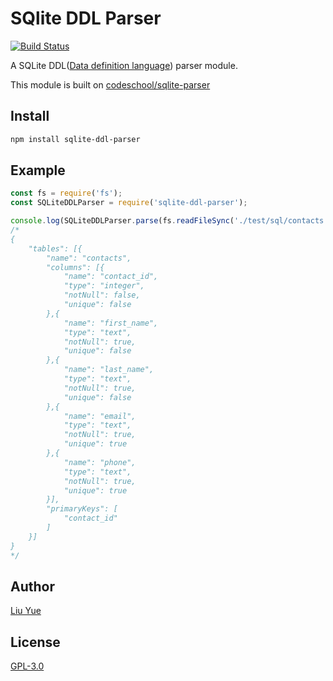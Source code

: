 # SQlite DDL Parser

[![Build Status](https://travis-ci.org/hangxingliu/sqlite-ddl-parser.svg?branch=master)](https://travis-ci.org/hangxingliu/sqlite-ddl-parser)

A SQLite DDL([Data definition language](https://en.wikipedia.org/wiki/Data_definition_language)) parser module.

This module is built on [codeschool/sqlite-parser](https://github.com/codeschool/sqlite-parser)

## Install

``` bash
npm install sqlite-ddl-parser
```

## Example

``` javascript
const fs = require('fs');
const SQLiteDDLParser = require('sqlite-ddl-parser');

console.log(SQLiteDDLParser.parse(fs.readFileSync('./test/sql/contacts.sql'))); 
/*
{
    "tables": [{
		"name": "contacts",
		"columns": [{
			"name": "contact_id",
			"type": "integer",
			"notNull": false,
			"unique": false
		},{
			"name": "first_name",
			"type": "text",
			"notNull": true,
			"unique": false
		},{
			"name": "last_name",
			"type": "text",
			"notNull": true,
			"unique": false
		},{
			"name": "email",
			"type": "text",
			"notNull": true,
			"unique": true
		},{
			"name": "phone",
			"type": "text",
			"notNull": true,
			"unique": true
		}],
		"primaryKeys": [
			"contact_id"
		]
	}]
}
*/

```


## Author

[Liu Yue](https://github.com/hangxingliu)

## License

[GPL-3.0](LICENSE)
